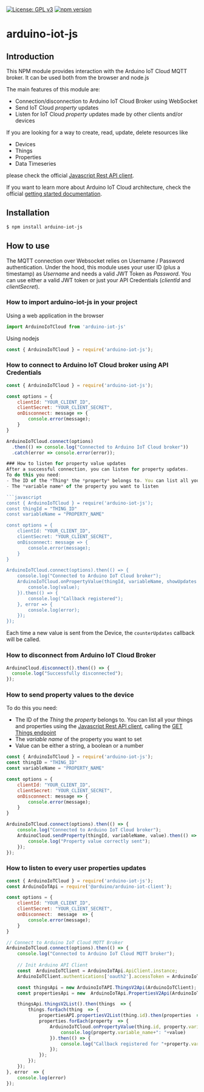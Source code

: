 
[![License: GPL v3](https://img.shields.io/badge/License-GPL%20v3-blue.svg)](https://www.gnu.org/licenses/gpl-3.0)
[![npm version](https://badge.fury.io/js/arduino-iot-js.svg)](https://badge.fury.io/js/arduino-iot-js)

# arduino-iot-js
## Introduction
This NPM module provides interaction with the Arduino IoT Cloud MQTT broker. It can be used both from the browser and node.js

The main features of this module are:
- Connection/disconnection to Arduino IoT Cloud Broker using WebSocket
- Send IoT Cloud *property* updates
- Listen for IoT Cloud *property*  updates made by other clients and/or devices

If you are looking for a way to create, read, update, delete resources like
- Devices 
- Things
- Properties
- Data Timeseries 

please check the official [Javascript Rest API client](https://www.npmjs.com/package/@arduino/arduino-iot-client).

If you want to learn more about Arduino IoT Cloud architecture, check the official [getting started documentation](https://www.arduino.cc/en/IoT/HomePage). 



## Installation

```bash
$ npm install arduino-iot-js
```

## How to use
The MQTT connection over Websocket relies on Username / Password authentication. Under the hood, this module uses your user ID (plus a timestamp) as *Username* and needs a valid JWT Token as *Password*. You can use either a valid JWT token or just your API Credentials (*clientId* and *clientSecret*).

### How to import arduino-iot-js in your project
Using a web application in the browser
```javascript
import ArduinoIoTCloud from 'arduino-iot-js'
```
Using nodejs
```javascript
const { ArduinoIoTCloud } = require('arduino-iot-js');
```

### How to connect to Arduino IoT Cloud broker using API Credentials
```javascript
const { ArduinoIoTCloud } = require('arduino-iot-js');

const options = {
    clientId: "YOUR_CLIENT_ID",
    clientSecret: "YOUR_CLIENT_SECRET",
    onDisconnect: message => {
        console.error(message);
    }
}

ArduinoIoTCloud.connect(options)
  .then(() => console.log("Connected to Arduino IoT Cloud broker"))
  .catch(error => console.error(error));

### How to listen for property value updates
After a successful connection, you can listen for property updates.
To do this you need:
- The ID of the *Thing* the *property* belongs to. You can list all your things and properties using the [Javascript Rest API client](https://www.npmjs.com/package/@arduino/arduino-iot-client), calling the [GET Things endpoint](https://www.arduino.cc/reference/en/iot/api/index.html#api-ThingsV2-thingsV2List)
- The *variable name* of the property you want to listen

```javascript
const { ArduinoIoTCloud } = require('arduino-iot-js');
const thingId = "THING_ID"
const variableName = "PROPERTY_NAME"

const options = {
    clientId: "YOUR_CLIENT_ID",
    clientSecret: "YOUR_CLIENT_SECRET",
    onDisconnect: message => {
        console.error(message);
    }
}

ArduinoIoTCloud.connect(options).then(() => {
    console.log("Connected to Arduino IoT Cloud broker");
    ArduinoIoTCloud.onPropertyValue(thingId, variableName, showUpdates = value => {
        console.log(value);
    }).then(() => {
        console.log("Callback registered");
    }, error => {
        console.log(error);
    });
});
```
Each time a new value is sent from the Device, the `counterUpdates` callback will be called.

### How to disconnect from Arduino IoT Cloud Broker
```javascript
ArduinoCloud.disconnect().then(() => {
  console.log("Successfully disconnected");
});
```
### How to send property values to the device
To do this you need:
- The ID of the *Thing* the *property* belongs to. You can list all your things and properties using the [Javascript Rest API client](https://www.npmjs.com/package/@arduino/arduino-iot-client),  calling the [GET Things endpoint](https://www.arduino.cc/reference/en/iot/api/index.html#api-ThingsV2-thingsV2List)
- The *variable name* of the property you want to set
- Value can be either a string, a boolean or a number
```javascript
const { ArduinoIoTCloud } = require('arduino-iot-js');
const thingID = "THING_ID"
const variableName = "PROPERTY_NAME"

const options = {
    clientId: "YOUR_CLIENT_ID",
    clientSecret: "YOUR_CLIENT_SECRET",
    onDisconnect: message => {
        console.error(message);
    }
}

ArduinoIoTCloud.connect(options).then(() => {
    console.log("Connected to Arduino IoT Cloud broker");
    ArduinoCloud.sendProperty(thingId, variableName, value).then(() => {
        console.log("Property value correctly sent");
    });    
});

```
### How to listen to every user properties updates
```javascript
const { ArduinoIoTCloud } = require('arduino-iot-js');
const ArduinoIoTApi = require('@arduino/arduino-iot-client');

const options = {
    clientId: "YOUR_CLIENT_ID",
    clientSecret: "YOUR_CLIENT_SECRET",
    onDisconnect:  message  => {
        console.error(message);
    }
}

// Connect to Arduino IoT Cloud MQTT Broker
ArduinoIoTCloud.connect(options).then(() => {
    console.log("Connected to Arduino IoT Cloud MQTT broker");
	
	// Init Arduino API Client
    const  ArduinoIoTClient = ArduinoIoTApi.ApiClient.instance;
    ArduinoIoTClient.authentications['oauth2'].accessToken = ArduinoIoTCloud.getToken();

    const thingsApi = new ArduinoIoTAPI.ThingsV2Api(ArduinoIoTClient);
    const propertiesApi = new  ArduinoIoTApi.PropertiesV2Api(ArduinoIoTClient);

    thingsApi.thingsV2List().then(things  => {
        things.forEach(thing  => {
            propertiesAPI.propertiesV2List(thing.id).then(properties  => {
            properties.forEach(property  => {
                ArduinoIoTCloud.onPropertyValue(thing.id, property.variable_name, update = value  => {
                    console.log(property.variable_name+": "+value)
                }).then(() => {
                    console.log("Callback registered for "+property.variable_name);
                });
            });
        });
    });
}, error  => {
    console.log(error)
});
```
